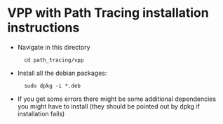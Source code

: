 # VPP with Path Tracing installation instructions

- Navigate in this directory

        cd path_tracing/vpp

- Install all the debian packages:

        sudo dpkg -i *.deb

- If you get some errors there might be some additional dependencies you might have to install (they should be pointed out by dpkg if installation fails)